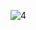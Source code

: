 
![4](https://user-images.githubusercontent.com/102340541/190065216-2425321c-ac98-413a-805a-dce00f560e1c.gif)
